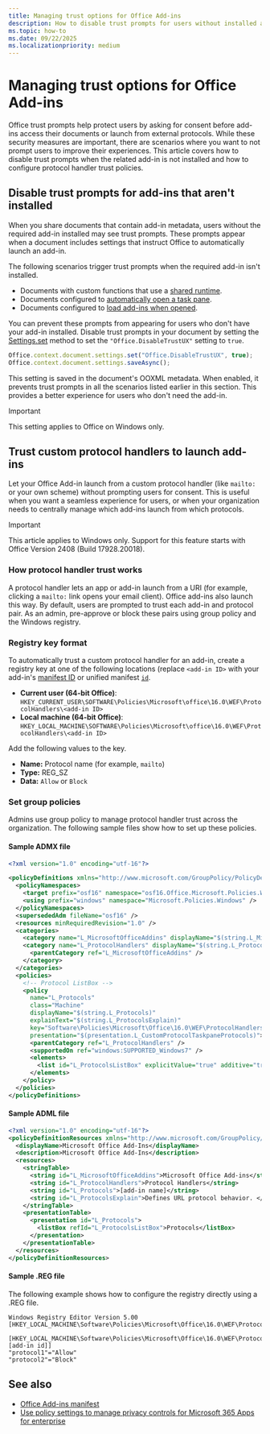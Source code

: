 ```yaml
---
title: Managing trust options for Office Add-ins
description: How to disable trust prompts for users without installed add-ins and how to use group policies for protocol handler trust in the registry when launching add-ins.
ms.topic: how-to
ms.date: 09/22/2025
ms.localizationpriority: medium
---
```


# Managing trust options for Office Add-ins

Office trust prompts help protect users by asking for consent before add-ins access their documents or launch from external protocols. While these security measures are important, there are scenarios where you want to not prompt users to improve their experiences. This article covers how to disable trust prompts when the related add-in is not installed and how to configure protocol handler trust policies.

## Disable trust prompts for add-ins that aren't installed

When you share documents that contain add-in metadata, users without the required add-in installed may see trust prompts. These prompts appear when a document includes settings that instruct Office to automatically launch an add-in.

The following scenarios trigger trust prompts when the required add-in isn't installed.

- Documents with custom functions that use a [shared runtime](../develop/configure-your-add-in-to-use-a-shared-runtime.md).
- Documents configured to [automatically open a task pane](../develop/automatically-open-a-task-pane-with-a-document.md).
- Documents configured to [load add-ins when opened](../develop/run-code-on-document-open.md).

You can prevent these prompts from appearing for users who don't have your add-in installed. Disable trust prompts in your document by setting the [Settings.set](/javascript/api/office/office.settings?view=excel-js-preview#office-office-settings-set-member(1)) method to set the `"Office.DisableTrustUX"` setting to `true`.

```javascript
Office.context.document.settings.set("Office.DisableTrustUX", true);
Office.context.document.settings.saveAsync(); 
```

This setting is saved in the document's OOXML metadata. When enabled, it prevents trust prompts in all the scenarios listed earlier in this section. This provides a better experience for users who don't need the add-in.

> [!IMPORTANT]
> This setting applies to Office on Windows only.

## Trust custom protocol handlers to launch add-ins

Let your Office Add-in launch from a custom protocol handler (like `mailto:` or your own scheme) without prompting users for consent. This is useful when you want a seamless experience for users, or when your organization needs to centrally manage which add-ins launch from which protocols.

> [!IMPORTANT]
> This article applies to Windows only. Support for this feature starts with Office Version 2408 (Build 17928.20018).

### How protocol handler trust works

A protocol handler lets an app or add-in launch from a URI (for example, clicking a `mailto:` link opens your email client). Office add-ins also launch this way. By default, users are prompted to trust each add-in and protocol pair. As an admin, pre-approve or block these pairs using group policy and the Windows registry.

### Registry key format

To automatically trust a custom protocol handler for an add-in, create a registry key at one of the following locations (replace `<add-in ID>` with your add-in's [manifest ID](/javascript/api/manifest/id) or unified manifest [`id`](/microsoft-365/extensibility/schema/root#id).

- **Current user (64-bit Office)**: `HKEY_CURRENT_USER\SOFTWARE\Policies\Microsoft\office\16.0\WEF\ProtocolHandlers\<add-in ID>`
- **Local machine (64-bit Office)**: `HKEY_LOCAL_MACHINE\SOFTWARE\Policies\Microsoft\office\16.0\WEF\ProtocolHandlers\<add-in ID>`

Add the following values to the key.

- **Name:** Protocol name (for example, `mailto`)
- **Type:** REG_SZ
- **Data:** `Allow` or `Block`

### Set group policies

Admins use group policy to manage protocol handler trust across the organization. The following sample files show how to set up these policies.

#### Sample ADMX file

```xml
<?xml version="1.0" encoding="utf-16"?> 

<policyDefinitions xmlns="http://www.microsoft.com/GroupPolicy/PolicyDefinitions" revision="1.0" schemaVersion="1.0"> 
  <policyNamespaces> 
    <target prefix="osf16" namespace="osf16.Office.Microsoft.Policies.Windows" /> 
    <using prefix="windows" namespace="Microsoft.Policies.Windows" /> 
  </policyNamespaces> 
  <supersededAdm fileName="osf16" /> 
  <resources minRequiredRevision="1.0" /> 
  <categories> 
    <category name="L_MicrosoftOfficeAddins" displayName="$(string.L_MicrosoftOfficeAddins)" /> 
    <category name="L_ProtocolHandlers" displayName="$(string.L_ProtocolHandlers)"> 
      <parentCategory ref="L_MicrosoftOfficeAddins" /> 
    </category> 
  </categories> 
  <policies> 
    <!-- Protocol ListBox --> 
    <policy 
      name="L_Protocols" 
      class="Machine" 
      displayName="$(string.L_Protocols)" 
      explainText="$(string.L_ProtocolsExplain)" 
      key="Software\Policies\Microsoft\Office\16.0\WEF\ProtocolHandlers\[add-in id]" 
      presentation="$(presentation.L_CustomProtocolTaskpaneProtocols)"> 
      <parentCategory ref="L_ProtocolHandlers" /> 
      <supportedOn ref="windows:SUPPORTED_Windows7" /> 
      <elements> 
        <list id="L_ProtocolsListBox" explicitValue="true" additive="true"></list> 
      </elements>
    </policy> 
  </policies>
</policyDefinitions> 
```

#### Sample ADML file

```xml
<?xml version="1.0" encoding="utf-16"?> 
<policyDefinitionResources xmlns="http://www.microsoft.com/GroupPolicy/PolicyDefinitions" revision="1.0" schemaVersion="1.0"> 
  <displayName>Microsoft Office Add-Ins</displayName> 
  <description>Microsoft Office Add-Ins</description> 
  <resources> 
    <stringTable> 
      <string id="L_MicrosoftOfficeAddins">Microsoft Office Add-ins</string> 
      <string id="L_ProtocolHandlers">Protocol Handlers</string> 
      <string id="L_Protocols">[add-in name]</string> 
      <string id="L_ProtocolsExplain">Defines URL protocol behavior. </string> 
    </stringTable> 
    <presentationTable> 
      <presentation id="L_Protocols"> 
        <listBox refId="L_ProtocolsListBox">Protocols</listBox> 
      </presentation> 
    </presentationTable> 
  </resources> 
</policyDefinitionResources> 
```

#### Sample .REG file

The following example shows how to configure the registry directly using a .REG file.

```text
Windows Registry Editor Version 5.00
[HKEY_LOCAL_MACHINE\Software\Policies\Microsoft\Office\16.0\WEF\ProtocolHandlers]

[HKEY_LOCAL_MACHINE\Software\Policies\Microsoft\Office\16.0\WEF\ProtocolHandlers\[add-in id]]
"protocol1"="Allow"
"protocol2"="Block"
```

## See also

- [Office Add-ins manifest](../develop/add-in-manifests.md)
- [Use policy settings to manage privacy controls for Microsoft 365 Apps for enterprise](/microsoft-365-apps/privacy/manage-privacy-controls)
